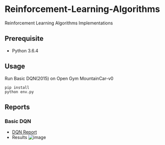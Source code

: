 # Reinforcement-Learning-Algorithms
Reinforcement Learning Algorithms Implementations

## Prerequisite
- Python 3.6.4

## Usage

Run Basic DQN(2015) on Open Gym MountainCar-v0
```
pip install
python env.py
```

## Reports

### Basic DQN
- [DQN Report](https://github.com/Sirius207/Reinforcement-Learning-Algorithms/blob/master/report.pdf)
- Results
![image](https://user-images.githubusercontent.com/7900936/41293082-f16fb596-6e86-11e8-84eb-a31a951276ac.png)


